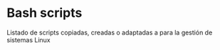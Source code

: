 # Bash scripts

Listado de scripts copiadas, creadas o adaptadas a para la gestión de sistemas Linux